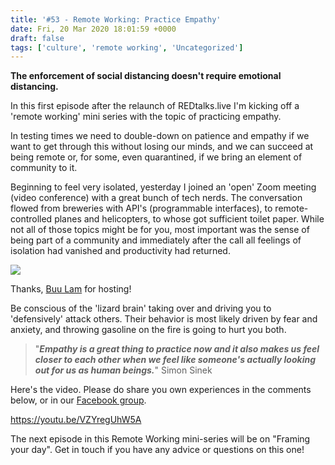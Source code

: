 ```yaml
---
title: '#53 - Remote Working: Practice Empathy'
date: Fri, 20 Mar 2020 18:01:59 +0000
draft: false
tags: ['culture', 'remote working', 'Uncategorized']
---
```


**The enforcement of social distancing doesn't require emotional distancing.**

In this first episode after the relaunch of REDtalks.live I'm kicking off a 'remote working' mini series with the topic of practicing empathy.

In testing times we need to double-down on patience and empathy if we want to get through this without losing our minds, and we can succeed at being remote or, for some, even quarantined, if we bring an element of community to it.

Beginning to feel very isolated, yesterday I joined an 'open' Zoom meeting (video conference) with a great bunch of tech nerds. The conversation flowed from breweries with API's (programmable interfaces), to remote-controlled planes and helicopters, to whose got sufficient toilet paper. While not all of those topics might be for you, most important was the sense of being part of a community and immediately after the call all feelings of isolation had vanished and productivity had returned.

![](https://media-exp1.licdn.com/dms/image/C5622AQFBtYXKBKowvA/feedshare-shrink_2048_1536/0?e=1587600000&v=beta&t=BP_GGCJXM3OJt-TNlXX6lw2m6yZVidj60V3h6wp3n-Y)

Thanks, [Buu Lam](https://www.linkedin.com/in/buulam/) for hosting!

Be conscious of the 'lizard brain' taking over and driving you to 'defensively' attack others. Their behavior is most likely driven by fear and anxiety, and throwing gasoline on the fire is going to hurt you both.

> "**_Empathy is a great thing to practice now and it also makes us feel closer to each other when we feel like someone's actually looking out for us as human beings._**" Simon Sinek

Here's the video. Please do share you own experiences in the comments below, or in our [Facebook group](https://www.facebook.com/groups/288667802117567/).

https://youtu.be/VZYregUhW5A

The next episode in this Remote Working mini-series will be on "Framing your day". Get in touch if you have any advice or questions on this one!